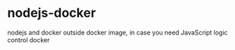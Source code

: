 # nodejs-docker

nodejs and docker outside docker image, in case you need JavaScript logic control docker